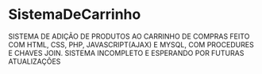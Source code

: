 # SistemaDeCarrinho

SISTEMA DE ADIÇÃO DE PRODUTOS AO CARRINHO DE COMPRAS FEITO COM HTML, CSS, PHP, JAVASCRIPT(AJAX) E MYSQL, COM PROCEDURES E CHAVES JOIN. SISTEMA INCOMPLETO E ESPERANDO POR FUTURAS ATUALIZAÇÕES
